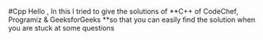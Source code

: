 #Cpp
Hello , In this I tried to give the solutions of **C++ of CodeChef, Programiz & GeeksforGeeks **so that you can easily find the solution when you are stuck at some questions
 

